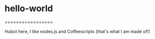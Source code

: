 # hello-world
=================

Hubot here, I like nodes.js and Coffeescripts (that's what I am made of!)
